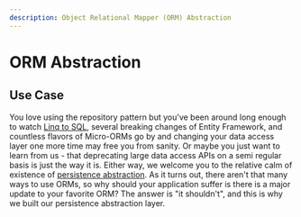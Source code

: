 ```yaml
---
description: Object Relational Mapper (ORM) Abstraction
---
```


# ORM Abstraction

## Use Case

You love using the repository pattern but you've been around long enough to watch [Linq to SQL](https://docs.microsoft.com/en-us/dotnet/framework/data/adonet/sql/linq/), several breaking changes of Entity Framework, and countless  flavors of Micro-ORMs go by and changing your data access layer one more time may free you from sanity. Or maybe you just want to learn from us - that deprecating large data access APIs on a semi regular basis is just the way it is. Either way, we welcome you to the relative calm of existence of [persistence abstraction](../../../v1/fundamentals/persistence/). As it turns out, there aren't that many ways to use ORMs, so why should your application suffer is there is a major update to your favorite ORM? The answer is "it shouldn't", and this is why we built our persistence abstraction layer.
